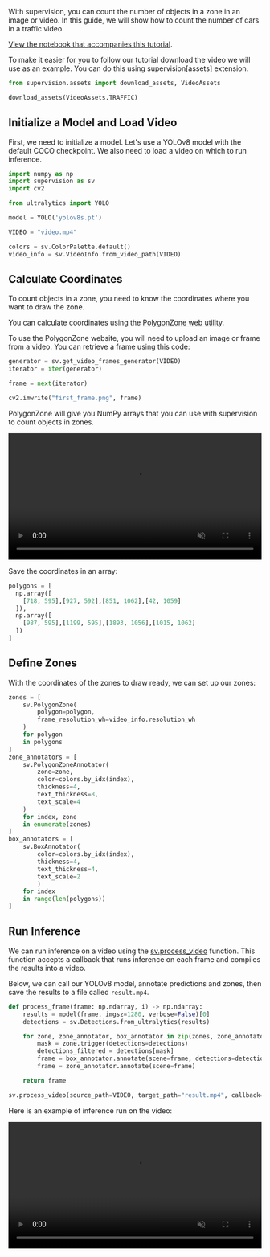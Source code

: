 With supervision, you can count the number of objects in a zone in an image or video. In this guide, we will show how to count the number of cars in a traffic video.

[View the notebook that accompanies this tutorial](https://github.com/roboflow/notebooks/blob/main/notebooks/how-to-use-polygonzone-annotate-and-supervision.ipynb).

To make it easier for you to follow our tutorial download the video we will use as an example. You can do this using supervision[assets] extension.

```python
from supervision.assets import download_assets, VideoAssets

download_assets(VideoAssets.TRAFFIC)
```

## Initialize a Model and Load Video

First, we need to initialize a model. Let's use a YOLOv8 model with the default COCO checkpoint. We also need to load a video on which to run inference.

```python
import numpy as np
import supervision as sv
import cv2

from ultralytics import YOLO

model = YOLO('yolov8s.pt')

VIDEO = "video.mp4"

colors = sv.ColorPalette.default()
video_info = sv.VideoInfo.from_video_path(VIDEO)

```

## Calculate Coordinates

To count objects in a zone, you need to know the coordinates where you want to draw the zone.

You can calculate coordinates using the [PolygonZone web utility](https://roboflow.github.io/polygonzone/).

To use the PolygonZone website, you will need to upload an image or frame from a video. You can retrieve a frame using this code:

```python
generator = sv.get_video_frames_generator(VIDEO)
iterator = iter(generator)

frame = next(iterator)

cv2.imwrite("first_frame.png", frame)
```

PolygonZone will give you NumPy arrays that you can use with supervision to count objects in zones.

<video width="100%" loop muted autoplay>
  <source src="https://media.roboflow.com/polygonzone.mp4" type="video/mp4">
</video>

Save the coordinates in an array:

```python
polygons = [
  np.array([
    [718, 595],[927, 592],[851, 1062],[42, 1059]
  ]),
  np.array([
    [987, 595],[1199, 595],[1893, 1056],[1015, 1062]
  ])
]
```

## Define Zones

With the coordinates of the zones to draw ready, we can set up our zones:

```python
zones = [
    sv.PolygonZone(
        polygon=polygon,
        frame_resolution_wh=video_info.resolution_wh
    )
    for polygon
    in polygons
]
zone_annotators = [
    sv.PolygonZoneAnnotator(
        zone=zone,
        color=colors.by_idx(index),
        thickness=4,
        text_thickness=8,
        text_scale=4
    )
    for index, zone
    in enumerate(zones)
]
box_annotators = [
    sv.BoxAnnotator(
        color=colors.by_idx(index),
        thickness=4,
        text_thickness=4,
        text_scale=2
        )
    for index
    in range(len(polygons))
]
```

## Run Inference

We can run inference on a video using the [sv.process_video](https://supervision.roboflow.com/utils/video/#process_video) function. This function accepts a callback that runs inference on each frame and compiles the results into a video.

Below, we can call our YOLOv8 model, annotate predictions and zones, then save the results to a file called `result.mp4`.

```python
def process_frame(frame: np.ndarray, i) -> np.ndarray:
    results = model(frame, imgsz=1280, verbose=False)[0]
    detections = sv.Detections.from_ultralytics(results)

    for zone, zone_annotator, box_annotator in zip(zones, zone_annotators, box_annotators):
        mask = zone.trigger(detections=detections)
        detections_filtered = detections[mask]
        frame = box_annotator.annotate(scene=frame, detections=detections_filtered, skip_label=True)
        frame = zone_annotator.annotate(scene=frame)

    return frame

sv.process_video(source_path=VIDEO, target_path="result.mp4", callback=process_frame)
```

Here is an example of inference run on the video:

<video width="100%" loop muted autoplay>
  <source src="https://blog.roboflow.com/content/media/2023/03/trim-counting.mp4" type="video/mp4">
</video>